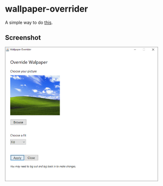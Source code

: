 # wallpaper-overrider
A simple way to do [this](https://superuser.com/a/641368).

## Screenshot

![screenshot](screenshot.png)